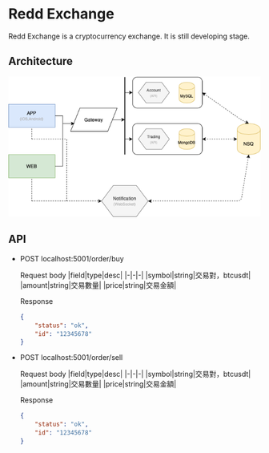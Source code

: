 # Redd Exchange

Redd Exchange is a cryptocurrency exchange. It is still developing stage.

## Architecture

![Alt text](https://github.com/reddtsai/static/blob/master/Exchange.png)

## API

- POST localhost:5001/order/buy

    Request body
    |field|type|desc|
    |-|-|-|
    |symbol|string|交易對，btcusdt|
    |amount|string|交易數量|
    |price|string|交易金額|

    Response
    ``` json
    {
        "status": "ok",
        "id": "12345678"
    }
    ```
- POST localhost:5001/order/sell

    Request body
    |field|type|desc|
    |-|-|-|
    |symbol|string|交易對，btcusdt|
    |amount|string|交易數量|
    |price|string|交易金額|

    Response
    ``` json
    {
        "status": "ok",
        "id": "12345678"
    }
    ```